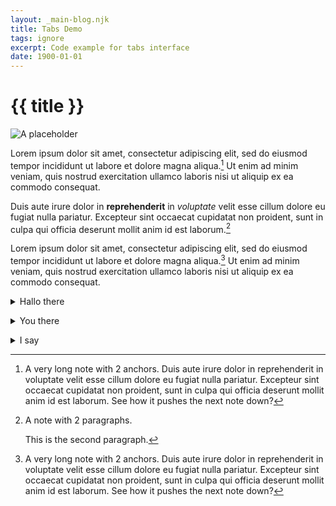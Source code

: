 ```yaml
---
layout: _main-blog.njk
title: Tabs Demo
tags: ignore
excerpt: Code example for tabs interface
date: 1900-01-01
---
```

<!-- markdownlint-disable MD025 -->
# {{ title }}
<!-- markdownlint-enable MD025 -->

![A placeholder](https://placehold.co/600x400)

Lorem ipsum dolor sit amet, consectetur adipiscing elit, sed do eiusmod tempor incididunt ut labore et dolore magna aliqua.[^1] Ut enim ad minim veniam, quis nostrud exercitation ullamco laboris nisi ut aliquip ex ea commodo consequat.

Duis aute irure dolor in **reprehenderit** in *voluptate* velit esse cillum dolore eu fugiat nulla pariatur. Excepteur sint occaecat cupidatat non proident, sunt in culpa qui officia deserunt mollit anim id est laborum.[^2]

Lorem ipsum dolor sit amet, consectetur adipiscing elit, sed do eiusmod tempor incididunt ut labore et dolore magna aliqua.[^1] Ut enim ad minim veniam, quis nostrud exercitation ullamco laboris nisi ut aliquip ex ea commodo consequat.

<div class="widget__wrapper">
  <details name="tabs">
    <summary>Hallo there</summary>
    <div>

Duis aute irure dolor in **reprehenderit** in *voluptate* velit esse cillum dolore eu fugiat nulla pariatur. Excepteur sint occaecat cupidatat non proident, sunt in culpa qui officia deserunt mollit anim id est laborum bugs bunny.

## Foobar

Duis aute irure dolor in **reprehenderit** in *voluptate* velit esse cillum dolore eu fugiat nulla pariatur. Excepteur sint occaecat cupidatat non proident, sunt in culpa qui officia deserunt mollit anim id est laborum tweety bird.
    </div></details>
  <details name="tabs">
    <summary>You there</summary><div>

Duis aute irure dolor in **reprehenderit** in *voluptate* velit esse cillum dolore eu fugiat nulla pariatur. Excepteur sint occaecat cupidatat non proident, sunt in culpa qui officia deserunt mollit anim id est laborum yosemite sam.
    </div></details>
  <details name="tabs">
    <summary>I say</summary><div>

Duis aute irure dolor in **reprehenderit** in *voluptate* velit esse cillum dolore eu fugiat nulla pariatur. Excepteur sint occaecat cupidatat non proident, sunt in culpa qui officia deserunt mollit anim id est laborum daffy duck.
    </div></details>
</div>

[^1]: A very long note with 2 anchors. Duis aute irure dolor in reprehenderit in voluptate velit esse cillum dolore eu fugiat nulla pariatur. Excepteur sint occaecat cupidatat non proident, sunt in culpa qui officia deserunt mollit anim id est laborum. See how it pushes the next note down?

[^2]: A note with 2 paragraphs.

    This is the second paragraph.
